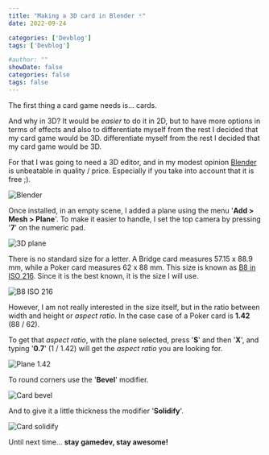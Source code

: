 ```yaml
---
title: "Making a 3D card in Blender 🃏"
date: 2022-09-24

categories: ['Devblog']
tags: ['Devblog']

#author: ""
showDate: false
categories: false
tags: false
---
```


The first thing a card game needs is... cards.

<!--more-->

And why in 3D? It would be _easier_ to do it in 2D, but to have more options in terms of effects and also to differentiate myself from the rest I decided that my card game would be 3D.
differentiate myself from the rest I decided that my card game would be 3D.

For that I was going to need a 3D editor, and in my modest opinion [Blender](https://www.blender.org/) is unbeatable in quality / price.
Especially if you take into account that it is free ;).

![Blender](/Dawn-Of-The-Cards/images/making_a_3d_card_in_blender/blender.jpg "Blender")

Once installed, in an empty scene, I added a plane using the menu '**Add > Mesh > Plane**'.
To make it easier to handle, I set the top camera by pressing '**7**' on the numeric pad.

![3D plane](/Dawn-Of-The-Cards/images/making_a_3d_card_in_blender/plane.jpg "3D plane")

There is no standard size for a letter. A Bridge card measures 57.15 x 88.9 mm, while a Poker card measures 62 x 88 mm.
This size is known as [B8 in ISO 216](https://formaty.info/en/B8/). Since it is the best known, it is the size I will use.

![B8 ISO 216](/Dawn-Of-The-Cards/images/making_a_3d_card_in_blender/b8.jpg "B8 ISO 216")

However, I am not really interested in the size itself, but in the ratio between width and height or _aspect ratio_. In the case
case of a Poker card is **1.42** (88 / 62).

To get that _aspect ratio_, with the plane selected, press '**S**' and then '**X**', and typing '**0.7**' (1 / 1.42) will get the _aspect ratio_ you are looking for.

![Plane 1.42](/Dawn-Of-The-Cards/images/making_a_3d_card_in_blender/plane_07.jpg "Plane 1.42")

To round corners use the '**Bevel**' modifier.

![Card bevel](/Dawn-Of-The-Cards/images/making_a_3d_card_in_blender/card_bevel.jpg "Card bevel")

And to give it a little thickness the modifier '**Solidify**'.

![Card solidify](/Dawn-Of-The-Cards/images/making_a_3d_card_in_blender/card_solidify.jpg "Card solidify")

Until next time... **stay gamedev, stay awesome!**